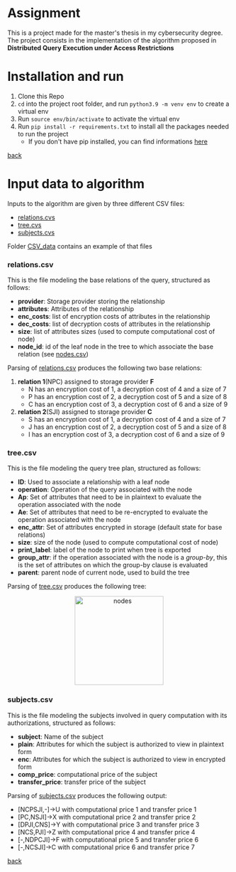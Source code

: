 
# Assignment
This is a project made for the master's thesis in my cybersecurity degree. The project consists in the implementation of the algorithm proposed in **Distributed Query Execution under Access Restrictions**

<a id='install'></a>
# Installation and run
1. Clone this Repo
1. `cd` into the project root folder, and run `python3.9 -m venv env` to create a virtual env
1. Run `source env/bin/activate` to activate the virtual env
1. Run `pip install -r requirements.txt` to install all the packages needed to run the project
    - If you don't have pip installed, you can find informations [here](https://packaging.python.org/en/latest/guides/installing-using-pip-and-virtual-environments/#installing-pip)

[back](#top)

<a id='Input'></a>
# Input data to algorithm
Inputs to the algorithm are given by three different CSV files:
- [relations.cvs](CSV_data/relations.csv)
- [tree.cvs](CSV_data/tree.csv)
- [subjects.cvs](CSV_data/subjects.csv)

Folder [CSV_data](CSV_data) contains an example of that files

<a id='relations'></a>
### relations.csv
This is the file modeling the base relations of the query, structured as follows:
- **provider**: Storage provider storing the relationship
- **attributes**: Attributes of the relationship
- **enc_costs**: list of encryption costs of attributes in the relationship
- **dec_costs**: list of decryption costs of attributes in the relationship
- **size**: list of attributes sizes (used to compute computational cost of node)
- **node_id**: id of the leaf node in the tree to which associate the base relation (see [nodes.csv](#nodescsv))

Parsing of [relations.csv](CSV_data/relations.csv) produces the following two base relations:
1. **relation 1**(NPC) assigned to storage provider **F**
    - N has an encryption cost of 1, a decryption cost of 4 and a size of 7
    - P has an encryption cost of 2, a decryption cost of 5 and a size of 8
    - C has an encryption cost of 3, a decryption cost of 6 and a size of 9
1. **relation 2**(SJI) assigned to storage provider **C**
    - S has an encryption cost of 1, a decryption cost of 4 and a size of 7
    - J has an encryption cost of 2, a decryption cost of 5 and a size of 8
    - I has an encryption cost of 3, a decryption cost of 6 and a size of 9

<a id='nodes'></a>
### tree.csv
This is the file modeling the query tree plan, structured as follows:
- **ID**: Used to associate a relationship with a leaf node
- **operation**: Operation of the query associated with the node
- **Ap**: Set of attributes that need to be in plaintext to evaluate the operation associated with the node
- **Ae**: Set of attributes that need to be re-encrypted to evaluate the operation associated with the node
- **enc_attr**: Set of attributes encrypted in storage (default state for base relations)
- **size**: size of the node (used to compute computational cost of node)
- **print_label**: label of the node to print when tree is exported 
- **group_attr**: if the operation associated with the node is a *group-by*, this is the set of attributes on which the group-by clause is evaluated
- **parent**: parent node of current node, used to build the tree

Parsing of [tree.csv](CSV_data/tree.csv) produces the following tree:

<p align="center">
<img src="https://user-images.githubusercontent.com/25297357/191472462-4ed9ed1f-9301-4b5f-8e05-6d27d1f111db.png" alt="nodes" width="200" align="center"/>
</p>

<a id='subjects'></a>
### subjects.csv
This is the file modeling the subjects involved in query computation with its authorizations, structured as follows:
- **subject**: Name of the subject
- **plain**: Attributes for which the subject is authorized to view in plaintext form
- **enc**: Attributes for which the subject is authorized to view in encrypted form
- **comp_price**: computational price of the subject
- **transfer_price**: transfer price of the subject

Parsing of [subjects.csv](CSV_data/subjects.csv) produces the following output:
- [NCPSJI,-]&#8594;U with computational price 1 and transfer price 1
- [PC,NSJI]&#8594;X with computational price 2 and transfer price 2
- [DPJI,CNS]&#8594;Y with computational price 3 and transfer price 3
- [NCS,PJI]&#8594;Z with computational price 4 and transfer price 4
- [-,NDPCJI]&#8594;F with computational price 5 and transfer price 6
- [-,NCSJI]&#8594;C with computational price 6 and transfer price 7

[back](#top)
